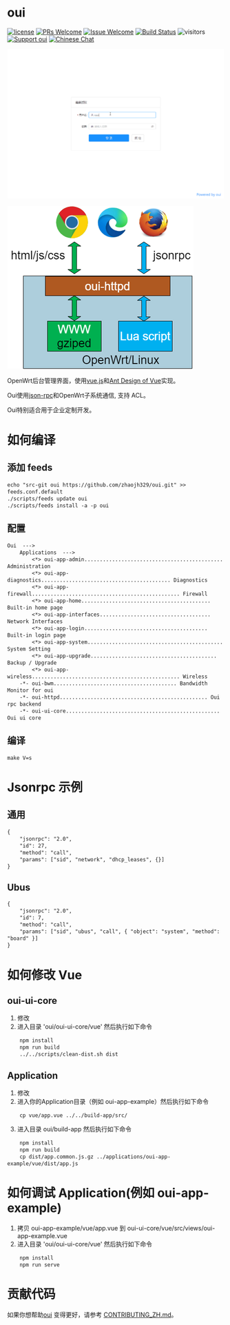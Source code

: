 # oui

[1]: https://img.shields.io/badge/开源协议-MIT-brightgreen.svg?style=plastic
[2]: /LICENSE
[3]: https://img.shields.io/badge/提交代码-欢迎-brightgreen.svg?style=plastic
[4]: https://github.com/zhaojh329/oui/pulls
[5]: https://img.shields.io/badge/提问-欢迎-brightgreen.svg?style=plastic
[6]: https://github.com/zhaojh329/oui/issues/new
[7]: https://travis-ci.org/zhaojh329/oui.svg?branch=master
[8]: https://travis-ci.org/zhaojh329/oui
[9]: https://img.shields.io/badge/支持oui-赞助作者-blueviolet.svg
[10]: https://gitee.com/zhaojh329/oui#project-donate-overview
[11]: https://img.shields.io/badge/技术交流群-点击加入：153530783-brightgreen.svg
[12]: https://jq.qq.com/?_wv=1027&k=5PKxbTV

[![license][1]][2]
[![PRs Welcome][3]][4]
[![Issue Welcome][5]][6]
[![Build Status][7]][8]
![visitors](https://visitor-badge.laobi.icu/badge?page_id=zhaojh329.oui)
[![Support oui][9]][10]
[![Chinese Chat][11]][12]

[vue.js]: https://github.com/vuejs/vue
[Ant Design of Vue]: https://github.com/vueComponent/ant-design-vue
[json-rpc]: https://www.jsonrpc.org/

![](/demo-zh.gif)

![](/diagram.png)

OpenWrt后台管理界面，使用[vue.js]和[Ant Design of Vue]实现。

Oui使用[json-rpc]和OpenWrt子系统通信, 支持 ACL。

Oui特别适合用于企业定制开发。

# 如何编译
## 添加 feeds

	echo "src-git oui https://github.com/zhaojh329/oui.git" >> feeds.conf.default
	./scripts/feeds update oui
	./scripts/feeds install -a -p oui

## 配置

	Oui  --->
		Applications  --->
			<*> oui-app-admin............................................. Administration
			<*> oui-app-diagnostics.......................................... Diagnostics
			<*> oui-app-firewall................................................ Firewall
			<*> oui-app-home.......................................... Built-in home page
			<*> oui-app-interfaces.................................... Network Interfaces
			<*> oui-app-login........................................ Built-in login page
			<*> oui-app-system............................................ System Setting
			<*> oui-app-upgrade......................................... Backup / Upgrade
			<*> oui-app-wireless................................................ Wireless
		-*- oui-bwm........................................ Bandwidth Monitor for oui
		-*- oui-httpd................................................ Oui rpc backend
		-*- oui-ui-core.................................................. Oui ui core

## 编译

	make V=s


# Jsonrpc 示例
## 通用

	{
		"jsonrpc": "2.0",
		"id": 27,
		"method": "call",
		"params": ["sid", "network", "dhcp_leases", {}]
	}

## Ubus

	{
		"jsonrpc": "2.0",
		"id": 7,
		"method": "call",
		"params": ["sid", "ubus", "call", { "object": "system", "method": "board" }]
	}

# 如何修改 Vue
## oui-ui-core
1. 修改
2. 进入目录 'oui/oui-ui-core/vue' 然后执行如下命令
```
	npm install
	npm run build
	../../scripts/clean-dist.sh dist
```
## Application
1. 修改
2. 进入你的Application目录（例如 oui-app-example）然后执行如下命令
```
	cp vue/app.vue ../../build-app/src/
```
3. 进入目录 oui/build-app 然后执行如下命令
```
	npm install
	npm run build
	cp dist/app.common.js.gz ../applications/oui-app-example/vue/dist/app.js
```
# 如何调试 Application(例如 oui-app-example)
1. 拷贝 oui-app-example/vue/app.vue 到 oui-ui-core/vue/src/views/oui-app-example.vue
2. 进入目录 'oui/oui-ui-core/vue' 然后执行如下命令
```
	npm install
	npm run serve
```

# 贡献代码
如果你想帮助[oui](https://github.com/zhaojh329/oui) 变得更好，请参考
[CONTRIBUTING_ZH.md](/CONTRIBUTING_ZH.md)。

